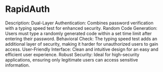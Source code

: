 # RapidAuth

Description:
Dual-Layer Authentication: Combines password verification with a typing speed test for enhanced security.
Random Code Generation: Users must type a randomly generated code within a set time limit after entering their password.
Behavioral Check: The typing speed test adds an additional layer of security, making it harder for unauthorized users to gain access.
User-Friendly Interface: Clean and intuitive design for an easy and efficient user experience.
Robust Security: Ideal for high-security applications, ensuring only legitimate users can access sensitive information.
